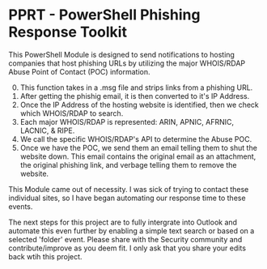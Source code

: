PPRT - PowerShell Phishing Response Toolkit
=============

This PowerShell Module is designed to send notifications to hosting companies that host phishing URLs by utilizing the major WHOIS/RDAP Abuse Point of Contact (POC) information.

0. This function takes in a .msg file and strips links from a phishing URL.
0. After getting the phishig email, it is then converted to it's IP Address.
0. Once the IP Address of the hosting website is identified, then we check which WHOIS/RDAP to search.
0. Each major WHOIS/RDAP is represented: ARIN, APNIC, AFRNIC, LACNIC, & RIPE.
0. We call the specific WHOIS/RDAP's API to determine the Abuse POC.
0. Once we have the POC, we send them an email telling them to shut the website down.  This email contains the original email as an attachment, the original phishing link, and verbage telling them to remove the website.

This Module came out of necessity.  I was sick of trying to contact these individual sites, so I have began automating our response time to these events.

The next steps for this project are to fully intergrate into Outlook and automate this even further by enabling a simple text search or based on a selected 'folder' event.
Please share with the Security community and contribute/improve as you deem fit. I only ask that you share your edits back wtih this project.
